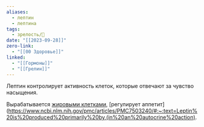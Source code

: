 ```yaml
---
aliases:
  - лептин
  - лептина
tags:
  - зрелость/🌱
date: "[[2023-09-28]]"
zero-link:
  - "[[00 Здоровье]]"
linked:
  - "[[Гормоны]]"
  - "[[Грелин]]"
---
```

Лептин контролирует активность клеток, которые отвечают за чувство насыщения.

Вырабатывается [жировыми клетками](Жировая%20ткань.md), [регулирует аппетит](https://www.ncbi.nlm.nih.gov/pmc/articles/PMC7503240/#:~:text=Leptin%20is%20produced%20primarily%20by,(in%20an%20autocrine%20action).